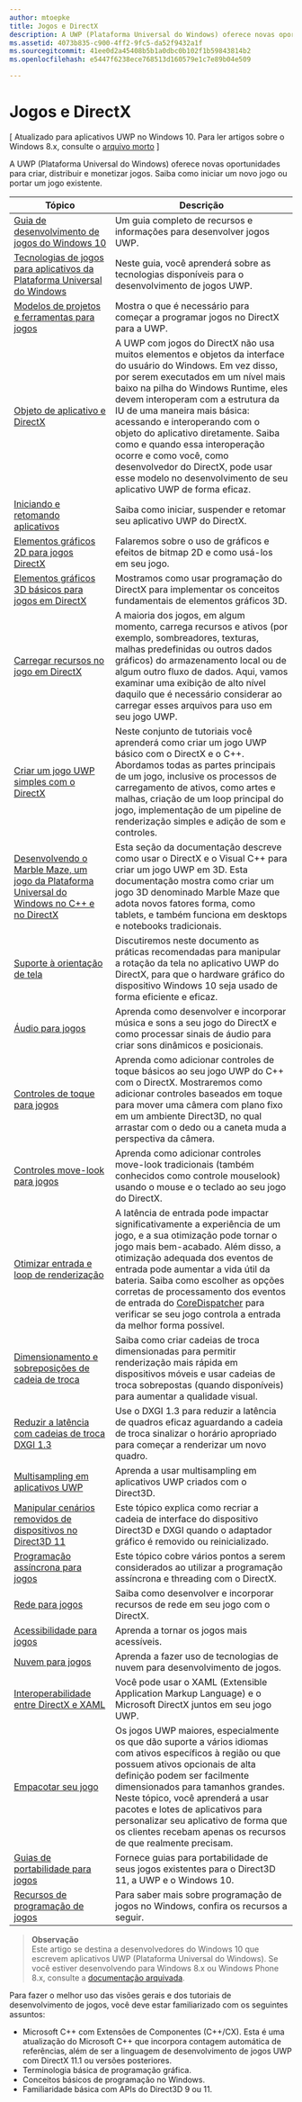 ```yaml
---
author: mtoepke
title: Jogos e DirectX
description: A UWP (Plataforma Universal do Windows) oferece novas oportunidades para criar, distribuir e monetizar jogos. Saiba como iniciar um novo jogo ou portar um jogo existente.
ms.assetid: 4073b835-c900-4ff2-9fc5-da52f9432a1f
ms.sourcegitcommit: 41ee0d2a45408b5b1a0dbc0b102f1b59843814b2
ms.openlocfilehash: e5447f6238ece768513d160579e1c7e89b04e509

---
```


# Jogos e DirectX


\[ Atualizado para aplicativos UWP no Windows 10. Para ler artigos sobre o Windows 8.x, consulte o [arquivo morto](http://go.microsoft.com/fwlink/p/?linkid=619132) \]

A UWP (Plataforma Universal do Windows) oferece novas oportunidades para criar, distribuir e monetizar jogos. Saiba como iniciar um novo jogo ou portar um jogo existente.

| Tópico | Descrição |
|---------------------------------------------------------------------------------------------------------------------------------------------------|-------------------------------------------------------------------------------------------------------------------------------------------------------------------------------------------------------------------------------------------------------------------------------------------------------------------------------------------------------------------------------------------------------------------------------------------------------------------------------|
| [Guia de desenvolvimento de jogos do Windows 10](e2e.md) | Um guia completo de recursos e informações para desenvolver jogos UWP. |
| [Tecnologias de jogos para aplicativos da Plataforma Universal do Windows](game-development-platform-guide.md) | Neste guia, você aprenderá sobre as tecnologias disponíveis para o desenvolvimento de jogos UWP. |
| [Modelos de projetos e ferramentas para jogos](prepare-your-dev-environment-for-windows-store-directx-game-development.md) | Mostra o que é necessário para começar a programar jogos no DirectX para a UWP. |
| [Objeto de aplicativo e DirectX](about-the-metro-style-user-interface-and-directx.md) | A UWP com jogos do DirectX não usa muitos elementos e objetos da interface do usuário do Windows. Em vez disso, por serem executados em um nível mais baixo na pilha do Windows Runtime, eles devem interoperam com a estrutura da IU de uma maneira mais básica: acessando e interoperando com o objeto do aplicativo diretamente. Saiba como e quando essa interoperação ocorre e como você, como desenvolvedor do DirectX, pode usar esse modelo no desenvolvimento de seu aplicativo UWP de forma eficaz. |
| [Iniciando e retomando aplicativos](launching-and-resuming-apps-directx-and-cpp.md) | Saiba como iniciar, suspender e retomar seu aplicativo UWP do DirectX. |
| [Elementos gráficos 2D para jogos DirectX](working-with-2d-graphics-in-your-directx-game.md) | Falaremos sobre o uso de gráficos e efeitos de bitmap 2D e como usá-los em seu jogo. |
| [Elementos gráficos 3D básicos para jogos em DirectX](an-introduction-to-3d-graphics-with-directx.md) | Mostramos como usar programação do DirectX para implementar os conceitos fundamentais de elementos gráficos 3D. |
| [Carregar recursos no jogo em DirectX](load-a-game-asset.md) | A maioria dos jogos, em algum momento, carrega recursos e ativos (por exemplo, sombreadores, texturas, malhas predefinidas ou outros dados gráficos) do armazenamento local ou de algum outro fluxo de dados. Aqui, vamos examinar uma exibição de alto nível daquilo que é necessário considerar ao carregar esses arquivos para uso em seu jogo UWP. |
| [Criar um jogo UWP simples com o DirectX](tutorial--create-your-first-metro-style-directx-game.md) | Neste conjunto de tutoriais você aprenderá como criar um jogo UWP básico com o DirectX e o C++. Abordamos todas as partes principais de um jogo, inclusive os processos de carregamento de ativos, como artes e malhas, criação de um loop principal do jogo, implementação de um pipeline de renderização simples e adição de som e controles. |
| [Desenvolvendo o Marble Maze, um jogo da Plataforma Universal do Windows no C++ e no DirectX](developing-marble-maze-a-windows-store-game-in-cpp-and-directx.md) | Esta seção da documentação descreve como usar o DirectX e o Visual C++ para criar um jogo UWP em 3D. Esta documentação mostra como criar um jogo 3D denominado Marble Maze que adota novos fatores forma, como tablets, e também funciona em desktops e notebooks tradicionais. |
| [Suporte à orientação de tela](supporting-screen-rotation-directx-and-cpp.md) | Discutiremos neste documento as práticas recomendadas para manipular a rotação da tela no aplicativo UWP do DirectX, para que o hardware gráfico do dispositivo Windows 10 seja usado de forma eficiente e eficaz. |
| [Áudio para jogos](working-with-audio-in-your-directx-game.md) | Aprenda como desenvolver e incorporar música e sons a seu jogo do DirectX e como processar sinais de áudio para criar sons dinâmicos e posicionais. |
| [Controles de toque para jogos](tutorial--adding-touch-controls-to-your-directx-game.md) | Aprenda como adicionar controles de toque básicos ao seu jogo UWP do C++ com o DirectX. Mostraremos como adicionar controles baseados em toque para mover uma câmera com plano fixo em um ambiente Direct3D, no qual arrastar com o dedo ou a caneta muda a perspectiva da câmera. |
| [Controles move-look para jogos](tutorial--adding-move-look-controls-to-your-directx-game.md) | Aprenda como adicionar controles move-look tradicionais (também conhecidos como controle mouselook) usando o mouse e o teclado ao seu jogo do DirectX. |
| [Otimizar entrada e loop de renderização](optimize-performance-for-windows-store-direct3d-11-apps-with-coredispatcher.md) | A latência de entrada pode impactar significativamente a experiência de um jogo, e a sua otimização pode tornar o jogo mais bem-acabado. Além disso, a otimização adequada dos eventos de entrada pode aumentar a vida útil da bateria. Saiba como escolher as opções corretas de processamento dos eventos de entrada do [CoreDispatcher](optimize-performance-for-windows-store-direct3d-11-apps-with-coredispatcher.md) para verificar se seu jogo controla a entrada da melhor forma possível. |
| [Dimensionamento e sobreposições de cadeia de troca](multisampling--scaling--and-overlay-swap-chains.md) | Saiba como criar cadeias de troca dimensionadas para permitir renderização mais rápida em dispositivos móveis e usar cadeias de troca sobrepostas (quando disponíveis) para aumentar a qualidade visual. |
| [Reduzir a latência com cadeias de troca DXGI 1.3](reduce-latency-with-dxgi-1-3-swap-chains.md) | Use o DXGI 1.3 para reduzir a latência de quadros eficaz aguardando a cadeia de troca sinalizar o horário apropriado para começar a renderizar um novo quadro. |
| [Multisampling em aplicativos UWP](multisampling--multi-sample-anti-aliasing--in-windows-store-apps.md) | Aprenda a usar multisampling em aplicativos UWP criados com o Direct3D. |
| [Manipular cenários removidos de dispositivos no Direct3D 11](handling-device-lost-scenarios.md) | Este tópico explica como recriar a cadeia de interface do dispositivo Direct3D e DXGI quando o adaptador gráfico é removido ou reinicializado. |
| [Programação assíncrona para jogos](asynchronous-programming-directx-and-cpp.md) | Este tópico cobre vários pontos a serem considerados ao utilizar a programação assíncrona e threading com o DirectX. |
| [Rede para jogos](work-with-networking-in-your-directx-game.md) | Saiba como desenvolver e incorporar recursos de rede em seu jogo com o DirectX. |
| [Acessibilidade para jogos](accessibility-for-games.md) | Aprenda a tornar os jogos mais acessíveis. |
| [Nuvem para jogos](cloud-for-games.md) | Aprenda a fazer uso de tecnologias de nuvem para desenvolvimento de jogos. |
| [Interoperabilidade entre DirectX e XAML](directx-and-xaml-interop.md) | Você pode usar o XAML (Extensible Application Markup Language) e o Microsoft DirectX juntos em seu jogo UWP. |
| [Empacotar seu jogo](package-your-windows-store-directx-game.md) | Os jogos UWP maiores, especialmente os que dão suporte a vários idiomas com ativos específicos à região ou que possuem ativos opcionais de alta definição podem ser facilmente dimensionados para tamanhos grandes. Neste tópico, você aprenderá a usar pacotes e lotes de aplicativos para personalizar seu aplicativo de forma que os clientes recebam apenas os recursos de que realmente precisam. |
| [Guias de portabilidade para jogos](porting-guides.md) | Fornece guias para portabilidade de seus jogos existentes para o Direct3D 11, a UWP e o Windows 10. |
| [Recursos de programação de jogos](additional-directx-game-programming-resources.md) | Para saber mais sobre programação de jogos no Windows, confira os recursos a seguir. |

 

> **Observação**  
Este artigo se destina a desenvolvedores do Windows 10 que escrevem aplicativos UWP (Plataforma Universal do Windows). Se você estiver desenvolvendo para Windows 8.x ou Windows Phone 8.x, consulte a [documentação arquivada](http://go.microsoft.com/fwlink/p/?linkid=619132).

 

Para fazer o melhor uso das visões gerais e dos tutoriais de desenvolvimento de jogos, você deve estar familiarizado com os seguintes assuntos:

-   Microsoft C++ com Extensões de Componentes (C++/CX). Esta é uma atualização do Microsoft C++ que incorpora contagem automática de referências, além de ser a linguagem de desenvolvimento de jogos UWP com DirectX 11.1 ou versões posteriores.
-   Terminologia básica de programação gráfica.
-   Conceitos básicos de programação no Windows.
-   Familiaridade básica com APIs do Direct3D 9 ou 11.

 

 







<!--HONumber=Jun16_HO4-->


